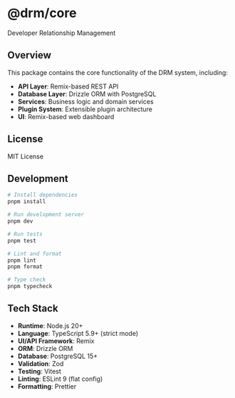 # @drm/core

Developer Relationship Management

## Overview

This package contains the core functionality of the DRM system, including:

- **API Layer**: Remix-based REST API
- **Database Layer**: Drizzle ORM with PostgreSQL
- **Services**: Business logic and domain services
- **Plugin System**: Extensible plugin architecture
- **UI**: Remix-based web dashboard

## License

MIT License

## Development

```bash
# Install dependencies
pnpm install

# Run development server
pnpm dev

# Run tests
pnpm test

# Lint and format
pnpm lint
pnpm format

# Type check
pnpm typecheck
```

## Tech Stack

- **Runtime**: Node.js 20+
- **Language**: TypeScript 5.9+ (strict mode)
- **UI/API Framework**: Remix
- **ORM**: Drizzle ORM
- **Database**: PostgreSQL 15+
- **Validation**: Zod
- **Testing**: Vitest
- **Linting**: ESLint 9 (flat config)
- **Formatting**: Prettier
